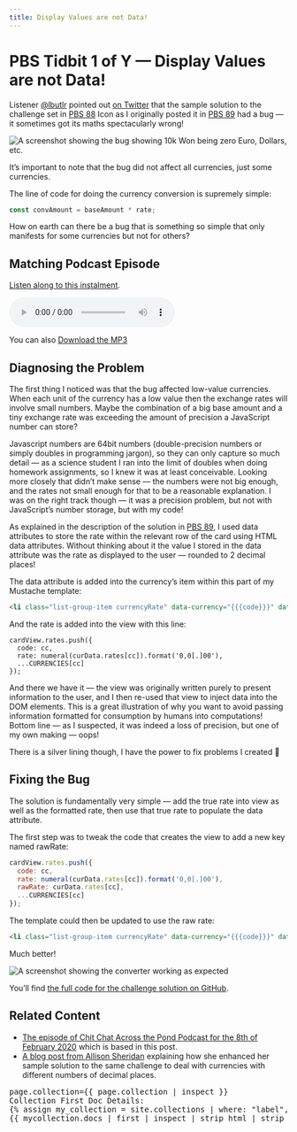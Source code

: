 ```yaml
---
title: Display Values are not Data!
---
```

# PBS Tidbit 1 of Y — Display Values are not Data!

Listener [@lbutlr](https://twitter.com/lbutlr/) pointed out [on Twitter](https://twitter.com/lbutlr/status/1221867924589121536) that the sample solution to the challenge set in [PBS 88](./pbs88) Icon as I originally posted it in [PBS 89](./pbs89) had a bug — it sometimes got its maths spectacularly wrong!

![A screenshot showing the bug showing 10k Won being zero Euro, Dollars, etc.](assets/tidbits1/screenshot-1-broken.jpg)

It’s important to note that the bug did not affect all currencies, just some currencies.

The line of code for doing the currency conversion is supremely simple:

```js
const convAmount = baseAmount * rate;
```

How on earth can there be a bug that is something so simple that only manifests for some currencies but not for others?

## Matching Podcast Episode

[Listen along to this instalment](https://www.podfeet.com/blog/2020/02/pbs-tb-1/).

<audio controls src="https://media.blubrry.com/nosillacast/traffic.libsyn.com/nosillacast/CCATP_2020_02_08-TB1.mp3?autoplay=0&loop=0&controls=1">Your browser does not support HTML 5 audio 🙁</audio>

You can also <a href="https://media.blubrry.com/nosillacast/traffic.libsyn.com/nosillacast/CCATP_2020_02_08-TB1.mp3" >Download the MP3</a>

## Diagnosing the Problem

The first thing I noticed was that the bug affected low-value currencies. When each unit of the currency has a low value then the exchange rates will involve small numbers. Maybe the combination of a big base amount and a tiny exchange rate was exceeding the amount of precision a JavaScript number can store?

Javascript numbers are 64bit numbers (double-precision numbers or simply doubles in programming jargon), so they can only capture so much detail — as a science student I ran into the limit of doubles when doing homework assignments, so I knew it was at least conceivable. Looking more closely that didn’t make sense — the numbers were not big enough, and the rates not small enough for that to be a reasonable explanation.
I was on the right track though — it was a precision problem, but not with JavaScript’s number storage, but with my code!

As explained in the description of the solution in [PBS 89](./pbs89), I used data attributes to store the rate within the relevant row of the card using HTML data attributes. Without thinking about it the value I stored in the data attribute was the rate as displayed to the user — rounded to 2 decimal places!

The data attribute is added into the currency’s item within this part of my Mustache template:

<!-- {% raw %} -->
```html
<li class="list-group-item currencyRate" data-currency="{{{code}}}" data-rate="{{{rate}}}">
```
<!-- {% endraw %} -->

And the rate is added into the view with this line:

```
cardView.rates.push({
  code: cc,
  rate: numeral(curData.rates[cc]).format('0,0[.]00'),
  ...CURRENCIES[cc]
});
```

And there we have it — the view was originally written purely to present information to the user, and I then re-used that view to inject data into the DOM elements. This is a great illustration of why you want to avoid passing information formatted for consumption by humans into computations!
Bottom line — as I suspected, it was indeed a loss of precision, but one of my own making — oops!

There is a silver lining though, I have the power to fix problems I created 🙂

## Fixing the Bug

The solution is fundamentally very simple — add the true rate into view as well as the formatted rate, then use that true rate to populate the data attribute.

The first step was to tweak the code that creates the view to add a new key named rawRate:

```js
cardView.rates.push({
  code: cc,
  rate: numeral(curData.rates[cc]).format('0,0[.]00'),
  rawRate: curData.rates[cc],
  ...CURRENCIES[cc]
});
```

The template could then be updated to use the raw rate:

<!-- {% raw %} -->
```html
<li class="list-group-item currencyRate" data-currency="{{{code}}}" data-rate="{{{rawRate}}}">
```
<!-- {% endraw %} -->

Much better!

![A screenshot showing the converter working as expected](assets/tidbits1/screenshot-2-fixed.png)

You’ll find [the full code for the challenge solution on GitHub](https://github.com/bartificer/programming-by-stealth/blob/master/instalmentResources/pbs89/pbs88-challengeSolution/index.html).

## Related Content

* [The episode of Chit Chat Across the Pond Podcast for the 8th of February 2020](https://www.podfeet.com/blog/2020/02/pbs-tb-1/) which is based in this post.
* [A blog post from Allison Sheridan](https://www.podfeet.com/blog/2020/02/when-currency-rate-decimals-go-wrong/) explaining how she enhanced her sample solution to the same challenge to deal with currencies with different numbers of decimal places.

<pre>
page.collection={{ page.collection | inspect }}
Collection First Doc Details:
{% assign my_collection = site.collections | where: "label", page.collection | first %}
{{ mycollection.docs | first | inspect | strip_html | strip }}
</pre>

